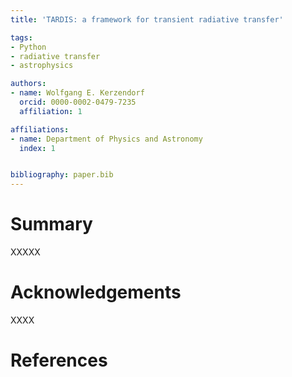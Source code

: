 ```yaml
---
title: 'TARDIS: a framework for transient radiative transfer'

tags:
- Python
- radiative transfer
- astrophysics

authors:
- name: Wolfgang E. Kerzendorf
  orcid: 0000-0002-0479-7235
  affiliation: 1

affiliations:
- name: Department of Physics and Astronomy
  index: 1


bibliography: paper.bib
---
```


# Summary

XXXXX


# Acknowledgements

XXXX

# References